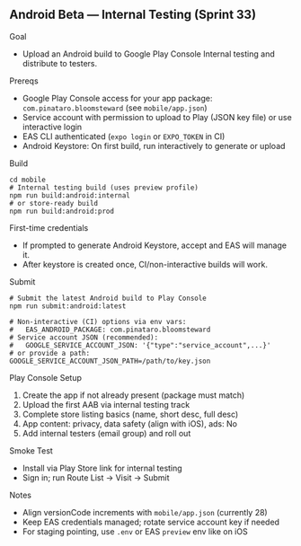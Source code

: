 ## Android Beta — Internal Testing (Sprint 33)

Goal
- Upload an Android build to Google Play Console Internal testing and distribute to testers.

Prereqs
- Google Play Console access for your app package: `com.pinataro.bloomsteward` (see `mobile/app.json`)
- Service account with permission to upload to Play (JSON key file) or use interactive login
- EAS CLI authenticated (`expo login` or `EXPO_TOKEN` in CI)
 - Android Keystore: On first build, run interactively to generate or upload

Build
```
cd mobile
# Internal testing build (uses preview profile)
npm run build:android:internal
# or store-ready build
npm run build:android:prod
```

First-time credentials
- If prompted to generate Android Keystore, accept and EAS will manage it.
- After keystore is created once, CI/non-interactive builds will work.

Submit
```
# Submit the latest Android build to Play Console
npm run submit:android:latest

# Non-interactive (CI) options via env vars:
#   EAS_ANDROID_PACKAGE: com.pinataro.bloomsteward
# Service account JSON (recommended):
#   GOOGLE_SERVICE_ACCOUNT_JSON: '{"type":"service_account",...}'
# or provide a path: GOOGLE_SERVICE_ACCOUNT_JSON_PATH=/path/to/key.json
```

Play Console Setup
1) Create the app if not already present (package must match)
2) Upload the first AAB via internal testing track
3) Complete store listing basics (name, short desc, full desc)
4) App content: privacy, data safety (align with iOS), ads: No
5) Add internal testers (email group) and roll out

Smoke Test
- Install via Play Store link for internal testing
- Sign in; run Route List → Visit → Submit

Notes
- Align versionCode increments with `mobile/app.json` (currently 28)
- Keep EAS credentials managed; rotate service account key if needed
- For staging pointing, use `.env` or EAS `preview` env like on iOS
